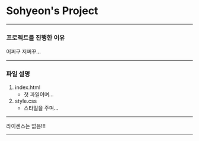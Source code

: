 # Sohyeon's Project

------------

### 프로젝트를 진행한 이유
어쩌구 저쩌꾸...

------------

### 파일 설명
1. index.html
    - 첫 파일이며...
2. style.css
    - 스타일을 주며...    

------------

라이센스는 없음!!!

------------